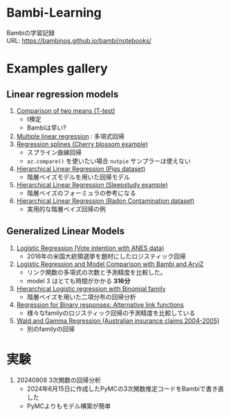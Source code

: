 # Bambi-Learning
Bambiの学習記録\
URL: https://bambinos.github.io/bambi/notebooks/

# Examples gallery
## Linear regression models
1. [Comparison of two means (T-test)](https://bambinos.github.io/bambi/notebooks/t-test.html)
    * t検定
    * Bambiは早い?
1. [Multiple linear regression](https://bambinos.github.io/bambi/notebooks/ESCS_multiple_regression.html)
    : 多項式回帰
1. [Regression splines (Cherry blossom example)](https://bambinos.github.io/bambi/notebooks/splines_cherry_blossoms.html)
    * スプライン曲線回帰
    * ```az.compare()``` を使いたい場合 ```nutpie``` サンプラーは使えない
1. [Hierarchical Linear Regression (Pigs dataset)](https://bambinos.github.io/bambi/notebooks/multi-level_regression.html)
    * 階層ベイズモデルを用いた回帰モデル
1. [Hierarchical Linear Regression (Sleepstudy example)](https://bambinos.github.io/bambi/notebooks/sleepstudy.html)
    * 階層ベイズのフォーミュラの参考になる
1. [Hierarchical Linear Regression (Radon Contamination dataset)](https://bambinos.github.io/bambi/notebooks/radon_example.html)
    * 実用的な階層ベイズ回帰の例
## Generalized Linear Models
1. [Logistic Regression (Vote intention with ANES data)](https://bambinos.github.io/bambi/notebooks/logistic_regression.html)
    * 2016年の米国大統領選挙を題材にしたロジスティック回帰
1. [Logistic Regression and Model Comparison with Bambi and ArviZ](https://bambinos.github.io/bambi/notebooks/model_comparison.html)
    * リンク関数の多項式の次数と予測精度を比較した。
    * model 3 はとても時間がかかる **316分**
1. [Hierarchical Logistic regression with Binomial family](https://bambinos.github.io/bambi/notebooks/hierarchical_binomial_bambi.html)
    * 階層ベイズを用いた二項分布の回帰分析
1. [Regression for Binary responses: Alternative link functions]()
    * 様々なfamilyのロジスティック回帰の予測精度を比較している
1. [Wald and Gamma Regression (Australian insurance claims 2004-2005)](https://bambinos.github.io/bambi/notebooks/wald_gamma_glm.html)
    * 別のfamilyの回帰

# 実験
1. 20240908 3次関数の回帰分析
    * 2024年6月15日に作成したPyMCの3次関数推定コードをBambiで書き直した
    * PyMCよりもモデル構築が簡単
